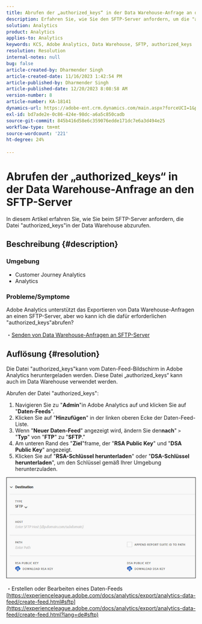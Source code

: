 ```yaml
---
title: Abrufen der „authorized_keys“ in der Data Warehouse-Anfrage an den SFTP-Server
description: Erfahren Sie, wie Sie den SFTP-Server anfordern, um die "authorized_keys"abzurufen
solution: Analytics
product: Analytics
applies-to: Analytics
keywords: KCS, Adobe Analytics, Data Warehouse, SFTP, authorized_keys
resolution: Resolution
internal-notes: null
bug: false
article-created-by: Dharmender Singh
article-created-date: 11/16/2023 1:42:54 PM
article-published-by: Dharmender Singh
article-published-date: 12/20/2023 8:08:58 AM
version-number: 8
article-number: KA-18141
dynamics-url: https://adobe-ent.crm.dynamics.com/main.aspx?forceUCI=1&pagetype=entityrecord&etn=knowledgearticle&id=7fa03007-8684-ee11-8179-6045bd0063aa
exl-id: bd7ade2e-0c86-424e-98dc-a6a5c850cadb
source-git-commit: 845b416d58e6c359076edde171dc7e6a3d494e25
workflow-type: tm+mt
source-wordcount: '221'
ht-degree: 24%

---
```


# Abrufen der „authorized_keys“ in der Data Warehouse-Anfrage an den SFTP-Server


In diesem Artikel erfahren Sie, wie Sie beim SFTP-Server anfordern, die Datei &quot;authorized_keys&quot;in der Data Warehouse abzurufen.

## Beschreibung {#description}


### Umgebung

- Customer Journey Analytics
- Analytics


### <b>Probleme/Symptome</b>

Adobe Analytics unterstützt das Exportieren von Data Warehouse-Anfragen an einen SFTP-Server, aber wo kann ich die dafür erforderlichen &quot;authorized_keys&quot;abrufen?

・[Senden von Data Warehouse-Anfragen an SFTP-Server](https://experienceleague.adobe.com/docs/analytics/export/ftp-and-sftp/secure-file-transfer-protocol/ftp-sftp-dw.html?lang=de)


## Auflösung {#resolution}


Die Datei &quot;authorized_keys&quot;kann vom Daten-Feed-Bildschirm in Adobe Analytics heruntergeladen werden. Diese Datei „authorized_keys“ kann auch im Data Warehouse verwendet werden.

Abrufen der Datei &quot;authorized_keys&quot;:

1. Navigieren Sie zu &quot;<b>Admin</b>&quot;in Adobe Analytics auf und klicken Sie auf &quot;<b>Daten-Feeds</b>&quot;.
2. Klicken Sie auf &quot;<b>Hinzufügen</b>&quot; in der linken oberen Ecke der Daten-Feed-Liste.
3. Wenn &quot;<b>Neuer Daten-Feed</b>&quot; angezeigt wird, ändern Sie den<b>nach</b>&quot; `>`  &quot;<b>Typ</b>&quot; von &quot;<b>FTP</b>&quot; zu &quot;<b>SFTP</b>.&quot;
4. Am unteren Rand des &quot;<b>Ziel</b>&quot;frame, der &quot;<b>RSA Public Key</b>&quot; und &quot;<b>DSA Public Key</b>&quot; angezeigt.
5. Klicken Sie auf &quot;<b>RSA-Schlüssel herunterladen</b>&quot; oder &quot;<b>DSA-Schlüssel herunterladen</b>&quot;, um den Schlüssel gemäß Ihrer Umgebung herunterzuladen.


![](assets/50e37472-899b-ec11-b400-00224805a4ef.png)

・Erstellen oder Bearbeiten eines Daten-Feeds
[https://experienceleague.adobe.com/docs/analytics/export/analytics-data-feed/create-feed.html#sftp](https://experienceleague.adobe.com/docs/analytics/export/analytics-data-feed/create-feed.html?lang=de#sftp)
